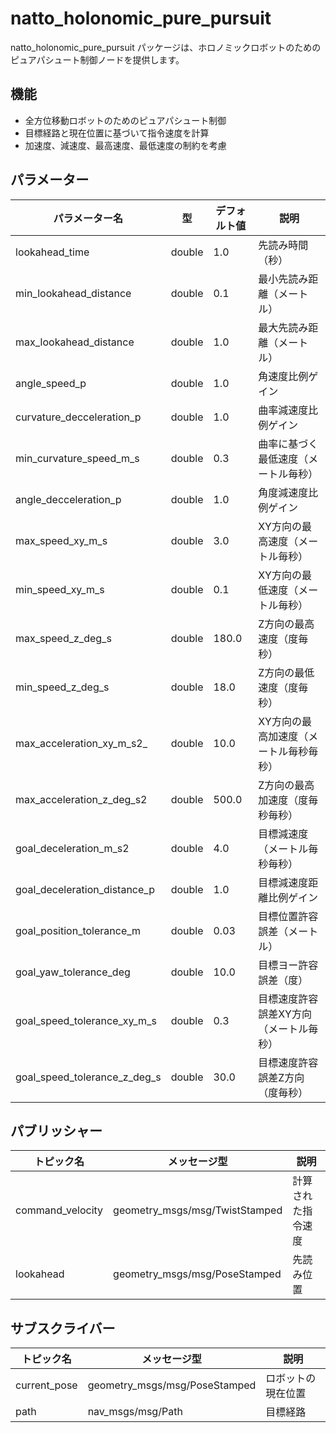 # natto_holonomic_pure_pursuit
natto_holonomic_pure_pursuit パッケージは、ホロノミックロボットのためのピュアパシュート制御ノードを提供します。

## 機能
- 全方位移動ロボットのためのピュアパシュート制御
- 目標経路と現在位置に基づいて指令速度を計算
- 加速度、減速度、最高速度、最低速度の制約を考慮

## パラメーター
| パラメーター名 | 型 | デフォルト値 | 説明 |
| - | - | - | - |
| lookahead_time | double | 1.0 | 先読み時間（秒） |
| min_lookahead_distance | double | 0.1 | 最小先読み距離（メートル） |
| max_lookahead_distance | double | 1.0 | 最大先読み距離（メートル） |
| angle_speed_p | double | 1.0 | 角速度比例ゲイン |
| curvature_decceleration_p | double | 1.0 | 曲率減速度比例ゲイン |
| min_curvature_speed_m_s | double | 0.3 | 曲率に基づく最低速度（メートル毎秒） |
| angle_decceleration_p | double | 1.0 | 角度減速度比例ゲイン |
| max_speed_xy_m_s | double | 3.0 | XY方向の最高速度（メートル毎秒） |
| min_speed_xy_m_s | double | 0.1 | XY方向の最低速度（メートル毎秒） |
| max_speed_z_deg_s | double | 180.0 | Z方向の最高速度（度毎秒） |
| min_speed_z_deg_s | double | 18.0 | Z方向の最低速度（度毎秒） |
| max_acceleration_xy_m_s2_ | double | 10.0 | XY方向の最高加速度（メートル毎秒毎秒） |
| max_acceleration_z_deg_s2 | double | 500.0 | Z方向の最高加速度（度毎秒毎秒） |
| goal_deceleration_m_s2 | double | 4.0 | 目標減速度（メートル毎秒毎秒） |
| goal_deceleration_distance_p | double | 1.0 | 目標減速度距離比例ゲイン |
| goal_position_tolerance_m | double | 0.03 | 目標位置許容誤差（メートル） |
| goal_yaw_tolerance_deg | double | 10.0 | 目標ヨー許容誤差（度） |
| goal_speed_tolerance_xy_m_s | double | 0.3 | 目標速度許容誤差XY方向（メートル毎秒） |
| goal_speed_tolerance_z_deg_s | double | 30.0 | 目標速度許容誤差Z方向（度毎秒） |

## パブリッシャー
| トピック名 | メッセージ型 | 説明 |
| - | - | - |
| command_velocity | geometry_msgs/msg/TwistStamped | 計算された指令速度 |
| lookahead | geometry_msgs/msg/PoseStamped | 先読み位置 |

## サブスクライバー
| トピック名 | メッセージ型 | 説明 |
| - | - | - |
| current_pose | geometry_msgs/msg/PoseStamped | ロボットの現在位置 |
| path | nav_msgs/msg/Path | 目標経路 |
